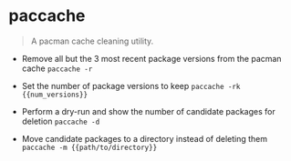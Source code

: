 # paccache
> A pacman cache cleaning utility.

- Remove all but the 3 most recent package versions from the pacman cache
`paccache -r`

- Set the number of package versions to keep
`paccache -rk {{num_versions}}`

- Perform a dry-run and show the number of candidate packages for deletion
`paccache -d`

- Move candidate packages to a directory instead of deleting them
`paccache -m {{path/to/directory}}`
